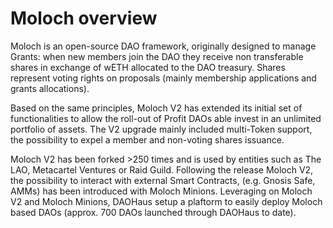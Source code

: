# Moloch overview

Moloch is an open-source DAO framework, originally designed to manage Grants: when new members join the DAO they receive non transferable shares in exchange of wETH allocated to the DAO treasury. Shares represent voting rights on proposals (mainly membership applications and grants allocations).

Based on the same principles, Moloch V2 has extended its initial set of functionalities to allow the roll-out of Profit DAOs able invest in an unlimited portfolio of assets. The V2 upgrade mainly included multi-Token support, the possibility to expel a member and non-voting shares issuance.

Moloch V2 has been forked >250 times and is used by entities such as The LAO, Metacartel Ventures or Raid Guild. Following the release Moloch V2, the possibility to interact with external Smart Contracts, (e.g. Gnosis Safe, AMMs) has been introduced with Moloch Minions. Leveraging on Moloch V2 and Moloch Minions, DAOHaus setup a plaftorm to easily deploy Moloch based DAOs (approx. 700 DAOs launched through DAOHaus to date).
